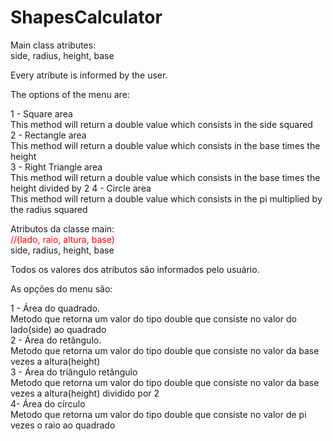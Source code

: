 # ShapesCalculator</br>

Main class atributes: </br>
side, radius, height, base</br>

Every atribute is informed by the user. </br>

The options of the menu are:</br>

1 - Square area</br>
This method will return a double value which consists in the side squared</br>
2 - Rectangle area</br>
This method will return a double value which consists in the base times the height</br>
3 - Right Triangle area </br>
This method will return a double value which consists in the base times the height divided by 2
4 - Circle area</br>
This method will return a double value which consists in the pi multiplied by the radius squared</br>

Atributos da classe main: </br>
<font color = "red">//(lado, raio, altura, base)</br></font>
side, radius, height, base</br>

Todos os valores dos atributos são informados pelo usuário. </br>

As opções do menu são: </br>

1 - Área do quadrado.</br>
Metodo que retorna um valor do tipo double que consiste no valor do lado(side) ao quadrado</br>
2 - Área do retângulo.</br>
Metodo que retorna um valor do tipo double que consiste no valor da base vezes a altura(height)</br>
3 - Área do triângulo retângulo</br>
Metodo que retorna um valor do tipo double que consiste no valor da base vezes a altura(height) dividido por 2</br>
4-  Área do círculo</br>
Metodo que retorna um valor do tipo double que consiste no valor de pi vezes o raio ao quadrado</br>



